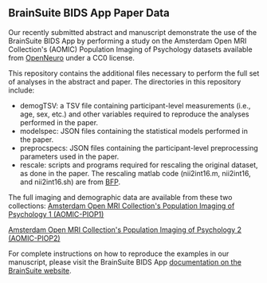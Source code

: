## BrainSuite BIDS App Paper Data ##
Our recently submitted abstract and manuscript demonstrate the use of the BrainSuite BIDS App by performing a study on the Amsterdam Open MRI Collection's (AOMIC) Population Imaging of Psychology datasets available from [OpenNeuro](openneuro.org) under a CC0 license. 

This repository contains the additional files necessary to perform the full set of analyses in the abstract and paper. The directories in this repository include:

* demogTSV: a TSV file containing participant-level measurements (i.e., age, sex, etc.) and other variables required to reproduce the analyses performed in the paper. 
* modelspec: JSON files containing the statistical models performed in the paper. 
* preprocspecs: JSON files containing the participant-level preprocessing parameters used in the paper.
* rescale: scripts and programs required for rescaling the original dataset, as done in the paper. The rescaling matlab code (nii2int16.m, nii2int16, and nii2int16.sh) are from [BFP](https://github.com/ajoshiusc/bfp). 

The full imaging and demographic data are available from these two collections:
[Amsterdam Open MRI Collection's Population Imaging of Psychology 1 (AOMIC-PIOP1)](https://openneuro.org/datasets/ds002785/versions/2.0.0) 

[Amsterdam Open MRI Collection's Population Imaging of Psychology 2 (AOMIC-PIOP2)](https://openneuro.org/datasets/ds002790/versions/2.0.0)

For complete instructions on how to reproduce the examples in our manuscript, please visit the BrainSuite BIDS App [documentation on the BrainSuite website](https://brainsuite.org/BIDS/paper). 


